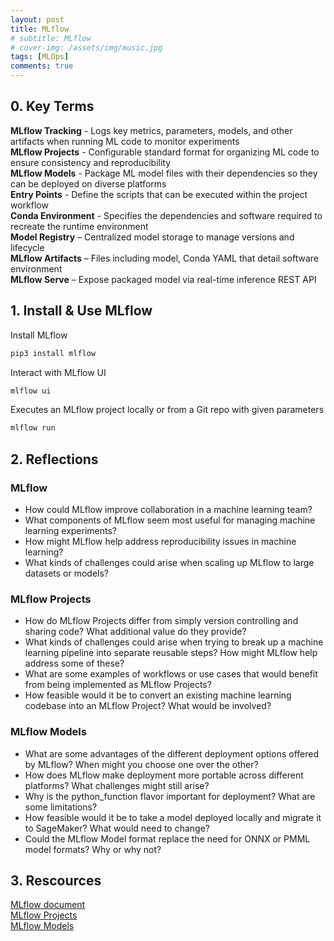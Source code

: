 ```yaml
---
layout: post
title: MLflow
# subtitle: MLflow
# cover-img: /assets/img/music.jpg
tags: [MLOps]
comments: true
---
```

<!-- this is the notes for Coursera MlOps of Duke University -->

## 0. Key Terms

**MLflow Tracking** - Logs key metrics, parameters, models, and other artifacts when running ML code to monitor experiments  
**MLflow Projects** - Configurable standard format for organizing ML code to ensure consistency and reproducibility  
**MLflow Models** - Package ML model files with their dependencies so they can be deployed on diverse platforms  
**Entry Points** - Define the scripts that can be executed within the project workflow  
**Conda Environment** - Specifies the dependencies and software required to recreate the runtime environment  
**Model Registry** – Centralized model storage to manage versions and lifecycle  
**MLflow Artifacts** – Files including model, Conda YAML that detail software environment  
**MLflow Serve** – Expose packaged model via real-time inference REST API

## 1. Install & Use MLflow

Install MLflow
```python
pip3 install mlflow
```

Interact with MLflow UI
```python
mlflow ui
```

Executes an MLflow project locally or from a Git repo with given parameters
```python
mlflow run
```

## 2. Reflections

### MLflow

- How could MLflow improve collaboration in a machine learning team?
- What components of MLflow seem most useful for managing machine learning experiments?
- How might MLflow help address reproducibility issues in machine learning? 
- What kinds of challenges could arise when scaling up MLflow to large datasets or models?

### MLflow Projects

- How do MLflow Projects differ from simply version controlling and sharing code? What additional value do they provide?
- What kinds of challenges could arise when trying to break up a machine learning pipeline into separate reusable steps? How might MLflow help address some of these?
- What are some examples of workflows or use cases that would benefit from being implemented as MLflow Projects?
- How feasible would it be to convert an existing machine learning codebase into an MLflow Project? What would be involved?

### MLflow Models

- What are some advantages of the different deployment options offered by MLflow? When might you choose one over the other?
- How does MLflow make deployment more portable across different platforms? What challenges might still arise?
- Why is the python_function flavor important for deployment? What are some limitations?
- How feasible would it be to take a model deployed locally and migrate it to SageMaker? What would need to change?
- Could the MLflow Model format replace the need for ONNX or PMML model formats? Why or why not?

## 3. Rescources

[MLflow document](https://mlflow.org/docs/latest/introduction/index.html)  
[MLflow Projects](https://mlflow.org/docs/latest/projects.html)  
[MLflow Models](https://mlflow.org/docs/latest/models.html)
